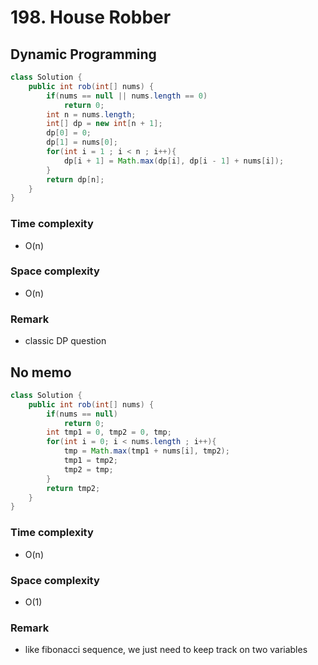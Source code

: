 # 198. House Robber
## Dynamic Programming
```java
class Solution {
    public int rob(int[] nums) {
        if(nums == null || nums.length == 0)
            return 0;
        int n = nums.length;
        int[] dp = new int[n + 1];
        dp[0] = 0;
        dp[1] = nums[0];
        for(int i = 1 ; i < n ; i++){
            dp[i + 1] = Math.max(dp[i], dp[i - 1] + nums[i]);
        }
        return dp[n];
    }
}
```
### Time complexity
* O(n)
### Space complexity
* O(n)
### Remark
* classic DP question

## No memo
```java
class Solution {
    public int rob(int[] nums) {
        if(nums == null)
            return 0;
        int tmp1 = 0, tmp2 = 0, tmp;
        for(int i = 0; i < nums.length ; i++){
            tmp = Math.max(tmp1 + nums[i], tmp2);
            tmp1 = tmp2;
            tmp2 = tmp;
        }
        return tmp2;
    }
}
```
### Time complexity
* O(n)
### Space complexity
* O(1)
### Remark
* like fibonacci sequence, we just need to keep track on two variables